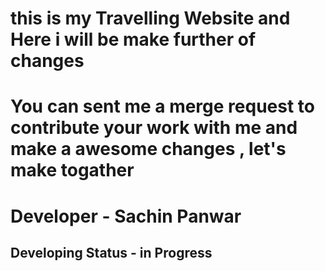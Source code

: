 # this is my Travelling Website and Here i will be make further of changes 
# You can sent me a merge request to contribute your work with me and make a awesome changes , let's make togather
<h1>Developer - Sachin Panwar</h1>
<h2>Developing Status - in Progress</h2>